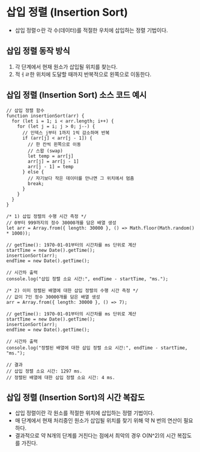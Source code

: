 # 삽입 정렬 (Insertion Sort)

- 삽입 정렬ㅇ란 각 수(데이터)를 적절한 우치에 삽입하는 정렬 기법이다.

## 삽입 정렬 동작 방식

1. 각 단계에서 현재 원소가 삽입될 위치를 찾는다.
2. 적ㅓㄹ한 위치에 도달할 때까지 반복적으로 왼쪽으로 이동한다.

## 삽입 정렬 (Insertion Sort) 소스 코드 예시

```
// 삽입 정렬 함수
function insertionSort(arr) {
  for (let i = 1; i < arr.length; i++) {
    for (let j = i; j > 0; j--) {
      // 인덱스 j부터 1까지 1씩 감소하며 반복
      if (arr[j] < arr[j - 1]) {
        // 한 칸씩 왼쪽으로 이동
        // 스왑 (swap)
        let temp = arr[j]
        arr[j] = arr[j - 1]
        arr[j - 1] = temp
      } else {
        // 자기보다 작은 데이터를 만나면 그 위치에서 멈춤
        break;
      }
    }
  }
}
```

```
/* 1) 삽입 정렬의 수행 시간 측정 */
// 0부터 999까지의 정수 30000개를 담은 배열 생성
let arr = Array.from({ length: 30000 }, () => Math.floor(Math.random() * 1000));

// getTime(): 1970-01-01부터의 시간차를 ms 단위로 계산
startTime = new Date().getTime();
insertionSort(arr);
endTime = new Date().getTime();

// 시간차 출력
console.log("삽입 정렬 소요 시간:", endTime - startTime, "ms.");

/* 2) 이미 정렬된 배열에 대한 삽입 정렬의 수행 시간 측정 */
// 값이 7인 정수 30000개를 담은 배열 생성
arr = Array.from({ length: 30000 }, () => 7);

// getTime(): 1970-01-01부터의 시간차를 ms 단위로 계산
startTime = new Date().getTime();
insertionSort(arr);
endTime = new Date().getTime();

// 시간차 출력
console.log("정렬된 배열에 대한 삽입 정렬 소요 시간:", endTime - startTime, "ms.");

// 결과
// 삽입 정렬 소요 시간: 1297 ms.
// 정렬된 배열에 대한 삽입 정렬 소요 시간: 4 ms.
```

## 삽입 정렬 (Insertion Sort)의 시간 복잡도

- 삽입 정렬이란 각 원소를 적절한 위치에 삽입하는 정렬 기법이다.
- 매 단계에서 현재 처리중인 원소가 삽입될 위치를 찾기 위해 약 N 번의 연산이 필요하다.
- 결과적으로 약 N개의 단계를 거친다는 점에서 최악의 경우 O(N^2)의 시간 복잡도를 가진다.
